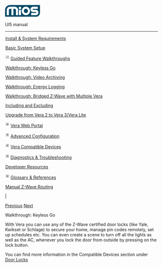 ![](skins/mios/images/logo.png)

UI5 manual

  
---  
  
![](images/spacer.gif)[Install & System
Requirements](index.html#!docs5/installation_and_system_requirements_en_3pro_all.md)

![](images/spacer.gif)[Basic System Setup ](index.html#!docs5/getting_started_en_3pro_all.md)

![](skins/mios/images/minus.gif)[Guided Feature Walkthroughs
](features_en_3pro_all.html)

![](images/spacer.gif)[Walkthrough: Keyless Go](index.html#!docs5/keyless_en_3pro_all.md)

![](images/spacer.gif)[Walkthrough: Video Archiving](index.html#!docs5/video_archiving_en_3pro_all.md)

![](images/spacer.gif)[Walkthrough: Energy Logging](index.html#!docs5/energy_logging_en_3pro_all.md)

![](images/spacer.gif)[Walkthrough: Bridged Z-Wave with Multiple Vera](index.html#!docs5/multiple_units_en_3pro_all.md)

![](images/spacer.gif)[Including and Excluding](index.html#!docs5/include_mode_en_3pro_all.md)

![](images/spacer.gif)[Upgrade from Vera 2 to Vera 3/Vera Lite](index.html#!docs5/upgrade_en_3pro_all.md)

![](skins/mios/images/plus.gif)[Vera Web Portal](index.html#!docs5/web_portal_en_3pro_all.md)

![](skins/mios/images/plus.gif)[Advanced
Configuration](index.html#!docs5/advanced_configuration_en_3pro_all.md)

![](skins/mios/images/plus.gif)[Vera Compatible
Devices](index.html#!docs5/supported_hardware_en_3pro_all.md)

![](skins/mios/images/plus.gif)[Diagnostics &
Troubleshooting](index.html#!docs5/troubleshooting_en_3pro_all.md)

![](images/spacer.gif)[Developer Resources](index.html#!docs5/developers_en_3pro_all.md)

![](skins/mios/images/plus.gif)[Glossary &
References](index.html#!docs5/reference_en_3pro_all.md)

![](images/spacer.gif)[Manual Z-Wave Routing](index.html#!docs5/ManualRoute_en_3pro_all.md)

|

[Previous](index.html#!docs5/features_en_3pro_all.html) [Next](video_archiving_en_3pro_all.md)

Walkthrough: Keyless Go

With Vera you can use any of the Z-Wave certified door locks (like Yale,
Kwikset or Schlage) to secure your home, manage pin codes remotely, set up
schedules etc. You can even create a scene to turn off all the lights as well
as the AC, whenever you lock the door from outside by pressing on the lock
button.

You can find more information in the Compatible Devices section under [Door
Locks](index.html#!docs5/http://docs5.mios.com/door_locks_en_all_all.md)



  


